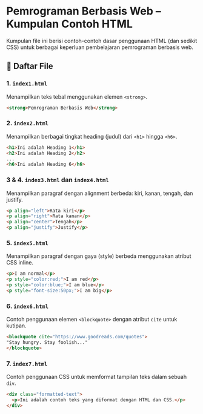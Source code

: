 
# Pemrograman Berbasis Web – Kumpulan Contoh HTML

Kumpulan file ini berisi contoh-contoh dasar penggunaan HTML (dan sedikit CSS) untuk berbagai keperluan pembelajaran pemrograman berbasis web.

## 📄 Daftar File

### 1. `index1.html`
Menampilkan teks tebal menggunakan elemen `<strong>`.
```html
<strong>Pemrograman Berbasis Web</strong>
```

### 2. `index2.html`
Menampilkan berbagai tingkat heading (judul) dari `<h1>` hingga `<h6>`.
```html
<h1>Ini adalah Heading 1</h1>
<h2>Ini adalah Heading 2</h2>
...
<h6>Ini adalah Heading 6</h6>
```

### 3 & 4. `index3.html` dan `index4.html`
Menampilkan paragraf dengan alignment berbeda: kiri, kanan, tengah, dan justify.
```html
<p align="left">Rata kiri</p>
<p align="right">Rata kanan</p>
<p align="center">Tengah</p>
<p align="justify">Justify</p>
```

### 5. `index5.html`
Menampilkan paragraf dengan gaya (style) berbeda menggunakan atribut CSS inline.
```html
<p>I am normal</p>
<p style="color:red;">I am red</p>
<p style="color:blue;">I am blue</p>
<p style="font-size:50px;">I am big</p>
```

### 6. `index6.html`
Contoh penggunaan elemen `<blockquote>` dengan atribut `cite` untuk kutipan.
```html
<blockquote cite="https://www.goodreads.com/quotes">
"Stay hungry. Stay foolish..."
</blockquote>
```

### 7. `index7.html`
Contoh penggunaan CSS untuk memformat tampilan teks dalam sebuah `div`.
```html
<div class="formatted-text">
  <p>Ini adalah contoh teks yang diformat dengan HTML dan CSS.</p>
</div>
```
